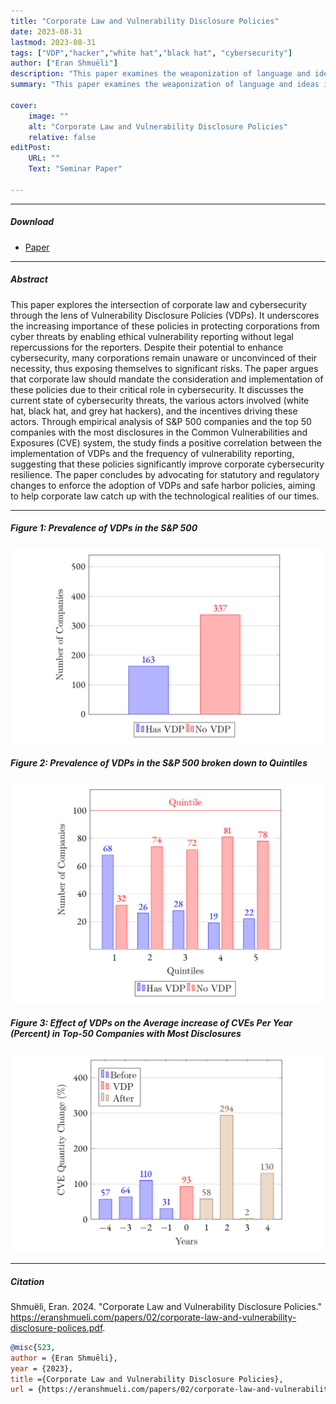 ```yaml
---
title: "Corporate Law and Vulnerability Disclosure Policies" 
date: 2023-08-31
lastmod: 2023-08-31
tags: ["VDP","hacker","white hat","black hat", "cybersecurity"]
author: ["Eran Shmuëli"]
description: "This paper examines the weaponization of language and ideas in political discourse. Published in the The Buchmannist, 2024." 
summary: "This paper examines the weaponization of language and ideas in political discourse, focusing on the terms ‘antisemitism,’ ‘genocide,’ and ‘Intifada’ within the context of contemporary campus protests over the Israel-Hamas war."

cover:
    image: ""
    alt: "Corporate Law and Vulnerability Disclosure Policies"
    relative: false
editPost:
    URL: ""
    Text: "Seminar Paper"

---
```


---

##### Download

+ [Paper](corporate-law-and-vulnerability-disclosure-polices.pdf)

---

##### Abstract

This paper explores the intersection of corporate law and cybersecurity through the lens of Vulnerability Disclosure Policies (VDPs). It underscores the increasing importance of these policies in protecting corporations from cyber threats by enabling ethical vulnerability reporting without legal repercussions for the reporters. Despite their potential to enhance cybersecurity, many corporations remain unaware or unconvinced of their necessity, thus exposing themselves to significant risks. The paper argues that corporate law should mandate the consideration and implementation of these policies due to their critical role in cybersecurity. It discusses the current state of cybersecurity threats, the various actors involved (white hat, black hat, and grey hat hackers), and the incentives driving these actors. Through empirical analysis of S&P 500 companies and the top 50 companies with the most disclosures in the Common Vulnerabilities and Exposures (CVE) system, the study finds a positive correlation between the implementation of VDPs and the frequency of vulnerability reporting, suggesting that these policies significantly improve corporate cybersecurity resilience. The paper concludes by advocating for statutory and regulatory changes to enforce the adoption of VDPs and safe harbor policies, aiming to help corporate law catch up with the technological realities of our times.

---

##### Figure 1:  Prevalence of VDPs in the S&P 500

![](figure1.png)

##### Figure 2:  Prevalence of VDPs in the S&P 500 broken down to Quintiles

![](figure2.png)


##### Figure 3:  Effect of VDPs on the Average increase of CVEs Per Year (Percent) in Top-50 Companies with Most Disclosures

![](figure3.png)

---

##### Citation

Shmuëli, Eran. 2024. "Corporate Law and Vulnerability Disclosure Policies." https://eranshmueli.com/papers/02/corporate-law-and-vulnerability-disclosure-polices.pdf.

```BibTeX
@misc{S23,
author = {Eran Shmuëli},
year = {2023},
title ={Corporate Law and Vulnerability Disclosure Policies},
url = {https://eranshmueli.com/papers/02/corporate-law-and-vulnerability-disclosure-polices.pdf}}
```

<!--
---

##### Related material

+ [Working definition of Antisemitism](https://holocaustremembrance.com/resources/working-definition-antisemitism)
+ [UN Doc. A/C.6/SR.78](https://undocs.org/A/C.6/SR.78)
+ [UN Doc. E/447](https://digitallibrary.un.org/record/611058/files/E_447-EN.pdf)
+ [Genocide Convention](https://www.ohchr.org/en/instruments-mechanisms/instruments/convention-prevention-and-punishment-crime-genocide)
+ [_Bosnia and Herzegovina v. Serbia and Montenegro_, Judgment of 26 February 2007](https://icj-cij.org/sites/default/files/case-related/91/091-20070226-JUD-01-00-EN.pdf)
-->

